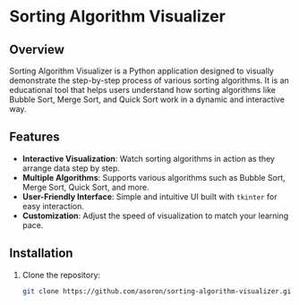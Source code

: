 # Sorting Algorithm Visualizer

## Overview

Sorting Algorithm Visualizer is a Python application designed to visually demonstrate the step-by-step process of various sorting algorithms. It is an educational tool that helps users understand how sorting algorithms like Bubble Sort, Merge Sort, and Quick Sort work in a dynamic and interactive way.

## Features

- **Interactive Visualization**: Watch sorting algorithms in action as they arrange data step by step.
- **Multiple Algorithms**: Supports various algorithms such as Bubble Sort, Merge Sort, Quick Sort, and more.
- **User-Friendly Interface**: Simple and intuitive UI built with `tkinter` for easy interaction.
- **Customization**: Adjust the speed of visualization to match your learning pace.

## Installation

1. Clone the repository:
   ```bash
   git clone https://github.com/asoron/sorting-algorithm-visualizer.git
